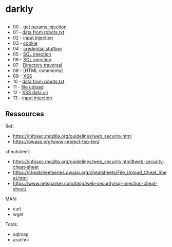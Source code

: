 # darkly

##

 - 00 - [get params injection](https://owasp.org/www-project-top-ten/OWASP_Top_Ten_2017/Top_10-2017_A1-Injection)
 - 01 - [data from robots.txt](https://owasp.org/www-project-top-ten/OWASP_Top_Ten_2017/Top_10-2017_A6-Security_Misconfiguration)
 - 02 - [input injection](https://owasp.org/www-project-top-ten/OWASP_Top_Ten_2017/Top_10-2017_A1-Injection)
 - 03 - [cookie](https://owasp.org/www-project-top-ten/OWASP_Top_Ten_2017/Top_10-2017_A6-Security_Misconfiguration)
 - 04 - [credential stuffing](https://owasp.org/www-project-top-ten/OWASP_Top_Ten_2017/Top_10-2017_A2-Broken_Authentication)
 - 05 - [SQL injection](https://owasp.org/www-project-top-ten/OWASP_Top_Ten_2017/Top_10-2017_A1-Injection)
 - 06 - [SQL injection](https://owasp.org/www-project-top-ten/OWASP_Top_Ten_2017/Top_10-2017_A1-Injection)
 - 07 - [Directory traversal](https://owasp.org/www-community/attacks/Path_Traversal)
 - 08 - [HTML comments]
 - 09 - [XSS](https://owasp.org/www-project-top-ten/OWASP_Top_Ten_2017/Top_10-2017_A7-Cross-Site_Scripting_(XSS))
 - 10 - [data from robots.txt](https://owasp.org/www-project-top-ten/OWASP_Top_Ten_2017/Top_10-2017_A6-Security_Misconfiguration)
 - 11 - [file upload](https://owasp.org/www-community/vulnerabilities/Unrestricted_File_Upload)
 - 12 - [XSS data uri](https://www.paladion.net/blogs/bypass-xss-filters-using-data-uris)
 - 13 - [input injection](https://owasp.org/www-project-top-ten/OWASP_Top_Ten_2017/Top_10-2017_A1-Injection)

## Ressources

Ref:
  - https://infosec.mozilla.org/guidelines/web_security.html
  - https://owasp.org/www-project-top-ten/

cheatsheet:
  - https://infosec.mozilla.org/guidelines/web_security.html#web-security-cheat-sheet
  - https://cheatsheetseries.owasp.org/cheatsheets/File_Upload_Cheat_Sheet.html
  - https://www.netsparker.com/blog/web-security/sql-injection-cheat-sheet/
  
MAN:
  - curl
  - wget

Tools:
  - sqlmap
  - arachni
